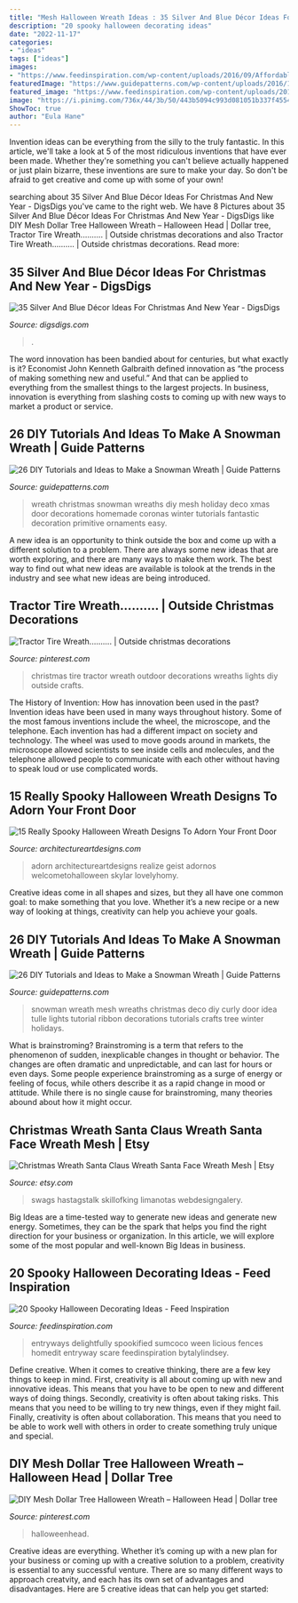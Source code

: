 ```yaml
---
title: "Mesh Halloween Wreath Ideas : 35 Silver And Blue Décor Ideas For Christmas And New Year"
description: "20 spooky halloween decorating ideas"
date: "2022-11-17"
categories:
- "ideas"
tags: ["ideas"]
images:
- "https://www.feedinspiration.com/wp-content/uploads/2016/09/Affordable-Spooky-Halloween-Porch-Decoration-Ideas.jpg"
featuredImage: "https://www.guidepatterns.com/wp-content/uploads/2016/12/Primitive-Snowman-Wreath.jpg"
featured_image: "https://www.feedinspiration.com/wp-content/uploads/2016/09/Affordable-Spooky-Halloween-Porch-Decoration-Ideas.jpg"
image: "https://i.pinimg.com/736x/44/3b/50/443b5094c993d081051b337f45541a26.jpg"
ShowToc: true
author: "Eula Hane"
---
```



Invention ideas can be everything from the silly to the truly fantastic. In this article, we'll take a look at 5 of the most ridiculous inventions that have ever been made. Whether they're something you can't believe actually happened or just plain bizarre, these inventions are sure to make your day. So don't be afraid to get creative and come up with some of your own!

	

		
searching about 35 Silver And Blue Décor Ideas For Christmas And New Year - DigsDigs you've came to the right web. We have 8 Pictures about 35 Silver And Blue Décor Ideas For Christmas And New Year - DigsDigs like DIY Mesh Dollar Tree Halloween Wreath – Halloween Head | Dollar tree, Tractor Tire Wreath.......... | Outside christmas decorations and also Tractor Tire Wreath.......... | Outside christmas decorations. Read more:
		
    
## 35 Silver And Blue Décor Ideas For Christmas And New Year - DigsDigs

<img loading=lazy src="https://www.digsdigs.com/photos/charming-silver-and-blue-christmas-decor-ideas-23.jpg" onerror="this.onerror=null;this.src='https://tse1.mm.bing.net/th?id=OIP.xsspCEtaG62mRjHsWhLvogHaIe&amp;pid=15.1';" alt="35 Silver And Blue Décor Ideas For Christmas And New Year - DigsDigs">

_Source: digsdigs.com_

>. 

	

The word innovation has been bandied about for centuries, but what exactly is it? Economist John Kenneth Galbraith defined innovation as “the process of making something new and useful.” And that can be applied to everything from the smallest things to the largest projects. In business, innovation is everything from slashing costs to coming up with new ways to market a product or service.

    
## 26 DIY Tutorials And Ideas To Make A Snowman Wreath | Guide Patterns

<img loading=lazy src="https://www.guidepatterns.com/wp-content/uploads/2016/12/Primitive-Snowman-Wreath.jpg" onerror="this.onerror=null;this.src='https://tse3.mm.bing.net/th?id=OIP.1jcwmhuXWXZ9Auum5YZzlQHaJ3&amp;pid=15.1';" alt="26 DIY Tutorials and Ideas to Make a Snowman Wreath | Guide Patterns">

_Source: guidepatterns.com_

>wreath christmas snowman wreaths diy mesh holiday deco xmas door decorations homemade coronas winter tutorials fantastic decoration primitive ornaments easy. 

	

A new idea is an opportunity to think outside the box and come up with a different solution to a problem. There are always some new ideas that are worth exploring, and there are many ways to make them work. The best way to find out what new ideas are available is tolook at the trends in the industry and see what new ideas are being introduced.

    
## Tractor Tire Wreath.......... | Outside Christmas Decorations

<img loading=lazy src="https://i.pinimg.com/736x/a2/59/f3/a259f340d9cbc73aa64f056fc77a930c.jpg" onerror="this.onerror=null;this.src='https://tse3.mm.bing.net/th?id=OIP.0hovaeICe8UhUp09-oCmSwHaI1&amp;pid=15.1';" alt="Tractor Tire Wreath.......... | Outside christmas decorations">

_Source: pinterest.com_

>christmas tire tractor wreath outdoor decorations wreaths lights diy outside crafts. 

	

The History of Invention: How has innovation been used in the past?
Invention ideas have been used in many ways throughout history. Some of the most famous inventions include the wheel, the microscope, and the telephone. Each invention has had a different impact on society and technology. The wheel was used to move goods around in markets, the microscope allowed scientists to see inside cells and molecules, and the telephone allowed people to communicate with each other without having to speak loud or use complicated words.

    
## 15 Really Spooky Halloween Wreath Designs To Adorn Your Front Door

<img loading=lazy src="https://www.architectureartdesigns.com/wp-content/uploads/2015/10/317-630x840.jpg" onerror="this.onerror=null;this.src='https://tse2.mm.bing.net/th?id=OIP.OLg-mDJjtni1Kb40Ig-QPgHaJ4&amp;pid=15.1';" alt="15 Really Spooky Halloween Wreath Designs To Adorn Your Front Door">

_Source: architectureartdesigns.com_

>adorn architectureartdesigns realize geist adornos welcometohalloween skylar lovelyhomy. 

	

Creative ideas come in all shapes and sizes, but they all have one common goal: to make something that you love. Whether it’s a new recipe or a new way of looking at things, creativity can help you achieve your goals.

    
## 26 DIY Tutorials And Ideas To Make A Snowman Wreath | Guide Patterns

<img loading=lazy src="https://www.guidepatterns.com/wp-content/uploads/2016/12/Snowman-Wreath-Ideas.jpg" onerror="this.onerror=null;this.src='https://tse4.mm.bing.net/th?id=OIP.XXVStOodnNnyMQ2ic-Fb2gHaJ4&amp;pid=15.1';" alt="26 DIY Tutorials and Ideas to Make a Snowman Wreath | Guide Patterns">

_Source: guidepatterns.com_

>snowman wreath mesh wreaths christmas deco diy curly door idea tulle lights tutorial ribbon decorations tutorials crafts tree winter holidays. 

	

What is brainstroming?
Brainstroming is a term that refers to the phenomenon of sudden, inexplicable changes in thought or behavior. The changes are often dramatic and unpredictable, and can last for hours or even days. Some people experience brainstroming as a surge of energy or feeling of focus, while others describe it as a rapid change in mood or attitude. While there is no single cause for brainstroming, many theories abound about how it might occur.

    
## Christmas Wreath Santa Claus Wreath Santa Face Wreath Mesh | Etsy

<img loading=lazy src="https://i.etsystatic.com/10686038/r/il/a46df1/1367064596/il_fullxfull.1367064596_fcjj.jpg" onerror="this.onerror=null;this.src='https://tse3.mm.bing.net/th?id=OIP.sB5wSmXfQ_W3huHJd2PW3QHaJ4&amp;pid=15.1';" alt="Christmas Wreath Santa Claus Wreath Santa Face Wreath Mesh | Etsy">

_Source: etsy.com_

>swags hastagstalk skillofking limanotas webdesigngalery. 

	

Big Ideas are a time-tested way to generate new ideas and generate new energy. Sometimes, they can be the spark that helps you find the right direction for your business or organization. In this article, we will explore some of the most popular and well-known Big Ideas in business.

    
## 20 Spooky Halloween Decorating Ideas - Feed Inspiration

<img loading=lazy src="https://www.feedinspiration.com/wp-content/uploads/2016/09/Affordable-Spooky-Halloween-Porch-Decoration-Ideas.jpg" onerror="this.onerror=null;this.src='https://tse1.mm.bing.net/th?id=OIP.YmSZ6HBbTpKTPi-4SSQwtwHaLH&amp;pid=15.1';" alt="20 Spooky Halloween Decorating Ideas - Feed Inspiration">

_Source: feedinspiration.com_

>entryways delightfully spookified sumcoco ween licious fences homedit entryway scare feedinspiration bytalylindsey. 

	

Define creative.
When it comes to creative thinking, there are a few key things to keep in mind. First, creativity is all about coming up with new and innovative ideas. This means that you have to be open to new and different ways of doing things. Secondly, creativity is often about taking risks. This means that you need to be willing to try new things, even if they might fail. Finally, creativity is often about collaboration. This means that you need to be able to work well with others in order to create something truly unique and special.

    
## DIY Mesh Dollar Tree Halloween Wreath – Halloween Head | Dollar Tree

<img loading=lazy src="https://i.pinimg.com/736x/44/3b/50/443b5094c993d081051b337f45541a26.jpg" onerror="this.onerror=null;this.src='https://tse4.mm.bing.net/th?id=OIP.FVzwoT6mIs2d4uJpoNfx_gHaJ3&amp;pid=15.1';" alt="DIY Mesh Dollar Tree Halloween Wreath – Halloween Head | Dollar tree">

_Source: pinterest.com_

>halloweenhead. 

	

Creative ideas are everything. Whether it’s coming up with a new plan for your business or coming up with a creative solution to a problem, creativity is essential to any successful venture. There are so many different ways to approach creatvity, and each has its own set of advantages and disadvantages. Here are 5 creative ideas that can help you get started: 

